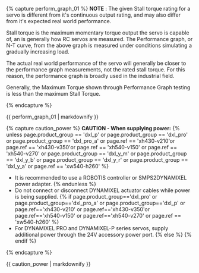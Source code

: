 {% capture perform_graph_01 %}
**NOTE** : The given Stall torque rating for a servo is different from it's continuous output rating, and may also differ from it's expected real world performance.

Stall torque is the maximum momentary torque output the servo is capable of, an is generally how RC servos are measured. The Performance graph, or N-T curve, from the above graph is measured under conditions simulating a gradually increasing load.

The actual real world performance of the servo will generally be closer to the performance graph measurements, not the rated stall torque. For this reason, the performance graph is broadly used in the industrial field.

Generally, the Maximum Torque shown through Performance Graph testing is less than the maximum Stall Torque.

{% endcapture %}

<div class="notice">{{ perform_graph_01 | markdownify }}</div>

{% capture caution_power %}
**CAUTION - When supplying power:**
{% unless page.product_group == 'dxl_p' or page.product_group == 'dxl_pro' or page.product_group == 'dxl_pro_a' or page.ref == 'xh430-v210'or page.ref == 'xh430-v350'or page.ref == 'xh540-v150' or page.ref == 'xh540-v270' or page.product_group == 'dxl_y_m' or page.product_group == 'dxl_y_b' or page.product_group == 'dxl_y_r' or page.product_group == 'dxl_y_a' or page.ref == 'xw540-h260' %}
- It is recommended to use a ROBOTIS controller or SMPS2DYNAMIXEL power adapter.
{% endunless %}
- Do not connect or disconnect DYNAMIXEL actuator cables while power is being supplied.
{% if page.product_group=='dxl_pro' or page.product_group=='dxl_pro_a' or page.product_group=='dxl_p' or page.ref=='xh430-v210' or page.ref=='xh430-v350'or page.ref=='xh540-v150' or page.ref=='xh540-v270' or page.ref == 'xw540-h260' %}
- For DYNAMIXEL PRO and DYNAMIXEL-P series servos, supply additional power through the 24V accessory power port.
{% else %}
{% endif %}

{% endcapture %}

<div class="notice--warning">{{ caution_power | markdownify }}</div>
